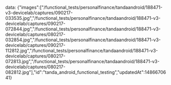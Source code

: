 data: {"images":["/functional_tests/personalfinance/tandaandroid/188471-v3-devicelab/captures/090217-033535.jpg","/functional_tests/personalfinance/tandaandroid/188471-v3-devicelab/captures/090217-072844.jpg","/functional_tests/personalfinance/tandaandroid/188471-v3-devicelab/captures/080217-032854.jpg","/functional_tests/personalfinance/tandaandroid/188471-v3-devicelab/captures/090217-112812.jpg","/functional_tests/personalfinance/tandaandroid/188471-v3-devicelab/captures/080217-072813.jpg","/functional_tests/personalfinance/tandaandroid/188471-v3-devicelab/captures/080217-082812.jpg"],"id":"tanda_android_functional_testing","updatedAt":1486670641}
